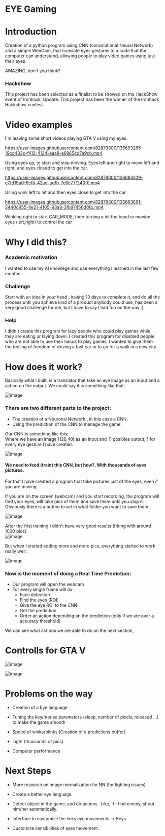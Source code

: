 # EYE Gaming

# Introduction

Creation of a python program using CNN (convolutional Neural Network) and a simple WebCam, that translate eyes gestures to a code that the computer can
understand, allowing people to play video games using just their eyes.

AMAZING, don't you think?

### Hackshow
This project has been selected as a finalist to be showed on the HackShow event of Ironhack.
Update: This project has been the winner of the Ironhack Hackshow contest.

# Video examples

I'm leaving some short videos playing GTA V using my eyes.


https://user-images.githubusercontent.com/82879300/136693265-19cc433c-f412-4134-aaa8-e6965cd7a9cb.mp4

Using eyes up, to start and stop moving. Eyes left and right to move left and right, and eyes closed to get into the car.

https://user-images.githubusercontent.com/82879300/136693329-c7fd19a0-9cfb-42ad-adfb-7c6e77f240f0.mp4

Using wink left to hit and then eyes close to get into the car

https://user-images.githubusercontent.com/82879300/136693661-2440c955-4e21-4f65-93a8-3fb97456d6fb.mp4

Winking right to start CAR_MODE, then turning a bit the head or movien eyes (left,right) to control the car


# Why I did this?

### Academic motivation 
I wanted to use my AI knowlege and use everything I learned in the last few months.

### Challenge
Start with an idea in your head , having 10 days to complete it, and do all the process until you achieve kind of a product anybody could use, has been a very good challenge for me, but I have to say I had fun on the way :)

### Help
I didn't create this program for lazy people who could play games while they are eating or laying down, I created this program for disabled people who are not able to use their hands to play games. I wanted to give them the feeling of freedom of driving a fast car or to go for a walk in a new city.

# How does it work?

Basically what I built, is a translator that take an eye image as an input and a action on the output. We could say it is something like that:  


![image](https://user-images.githubusercontent.com/82879300/136744872-3f10c188-0586-46af-a25a-d154f288d252.png)


### There are two different parts to the project:
  * The creation of a Neuronal Network , in this case a CNN.
  * Using the prediction of the CNN to manage the game.

Our CNN is something like this:  
Where we have an image (120,40) as an input and 11 posibles output, 1 for every eye gesture I have created.  

![image](https://user-images.githubusercontent.com/82879300/136745190-3f59c5d7-e132-440c-944b-185b9080cf09.png)


#### We need to feed (train) this CNN, but how?. With thousands of eyes pictures.

For that I have created a program that take pictures just of the eyes, even if you are moving.   

If you are on the screen (webcam) and you start recording, the program will find your eyes, will take pics of them and
save them until you stop it. Obviously there is a button to set in what folder you want to save them.

![image](https://user-images.githubusercontent.com/82879300/136746149-2a769973-60ff-4a83-907d-4feb3d6a2b32.png)


After the first training I didn't have very good results (fitting with around 1000 pics):  
![image](https://user-images.githubusercontent.com/82879300/136747010-7cde8a70-deda-4d2f-9f13-6bcb809032d4.png)

But when I started adding more and more pics, everything started to work really well:

![image](https://user-images.githubusercontent.com/82879300/136747077-3288b318-bc87-4084-a790-00efac84c527.png)


### Now is the moment of doing a Real Time Prediction: 

* Our program will open the webcam
* For every single frame will do :
    + Face detection
    + Find the eyes (ROI)
    + Give the eye ROI to the CNN
    + Get the prediction
    + Order an action depending on the prediction (only if we are over a accuracy threshold)

We can see what actions we are able to do on the next section,



# Controlls for GTA V

![image](https://user-images.githubusercontent.com/82879300/136694237-b9be4f52-b9d3-4690-a717-a89b6e6330ef.png)

![image](https://user-images.githubusercontent.com/82879300/136694262-1f1cf82c-a879-46db-85e2-036764afbb64.png)



# Problems on the way

* Creation of a Eye language 

* Tuning the key/mouse parameters (sleep, number of pixels, released …) to make the game smooth

* Speed of winks/blinks (Creation of a predictions buffer)

* Light (thousands of pics)

* Computer performance

# Next Steps

* More research on image normalization for NN (for lighting issues)

* Create a better  eye language.

* Detect object in the game, and do actions . Like, if I find enemy, shoot him/her automatically. 

* Interface to customize the links eye movements → Keys 

* Customize sensibilities of eyes movement.


